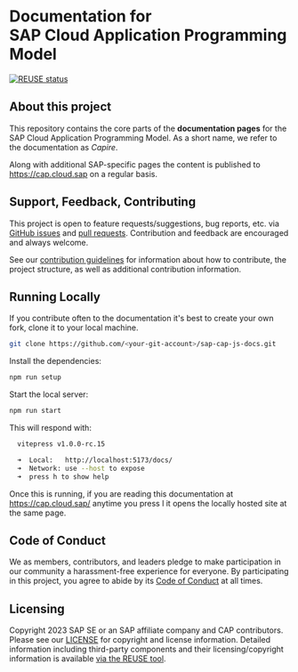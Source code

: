 # Documentation for <br> SAP Cloud Application Programming Model

[![REUSE status](https://api.reuse.software/badge/github.com/cap-js/docs)](https://api.reuse.software/info/github.com/cap-js/docs)

## About this project

This repository contains the core parts of the **documentation pages** for the SAP Cloud Application Programming Model. As a short name, we refer to the documentation as _Capire_.

Along with additional SAP-specific pages the content is published to https://cap.cloud.sap on a regular basis.

## Support, Feedback, Contributing

This project is open to feature requests/suggestions, bug reports, etc. via [GitHub issues](https://github.com/cap-js/docs/issues) and [pull requests](https://github.com/cap-js/docs/pulls). Contribution and feedback are encouraged and always welcome.

See our [contribution guidelines](CONTRIBUTING.md) for information about how to contribute, the project structure, as well as additional contribution information.

## Running Locally

If you contribute often to the documentation it's best to create your own fork, clone it to your local machine. 

```sh
git clone https://github.com/<your-git-account>/sap-cap-js-docs.git
```

Install the dependencies:

```sh
npm run setup
```

Start the local server:

```sh
npm run start
```

This will respond with:
```sh
  vitepress v1.0.0-rc.15

  ➜  Local:   http://localhost:5173/docs/
  ➜  Network: use --host to expose
  ➜  press h to show help
```

Once this is running, if you are reading this documentation at https://cap.cloud.sap/ anytime you press <key>l</key> it opens the locally hosted site at the same page. 

## Code of Conduct

We as members, contributors, and leaders pledge to make participation in our community a harassment-free experience for everyone. By participating in this project, you agree to abide by its [Code of Conduct](CODE_OF_CONDUCT.md) at all times.

## Licensing

Copyright 2023 SAP SE or an SAP affiliate company and CAP contributors. Please see our [LICENSE](LICENSE) for copyright and license information. Detailed information including third-party components and their licensing/copyright information is available [via the REUSE tool](https://api.reuse.software/info/github.com/SAP/cap-js/docs).
